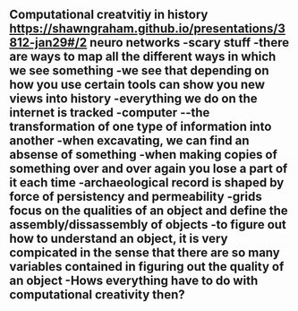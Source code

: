 Computational creatvitiy in history https://shawngraham.github.io/presentations/3812-jan29#/2
neuro networks
-scary stuff
-there are ways to map all the different ways in which we see something
-we see that depending on how you use certain tools can show you new views into history
-everything we do on the internet is tracked
-computer
--the transformation of one type of information into another
-when excavating, we can find an absense of something
-when making copies of something over and over again you lose a part of it each time
-archaeological record is shaped by force of persistency and permeability
-grids focus on the qualities of an object and define the assembly/dissassembly of objects
-to figure out how to understand an object, it is very compicated in the sense that there are so many variables contained in figuring out the quality of an object
-Hows everything have to do with computational creativity then?
-
